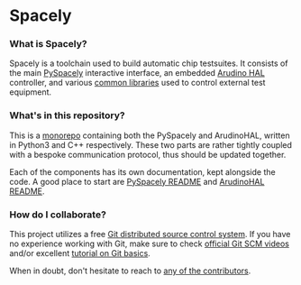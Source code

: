 # Spacely

### What is Spacely?
Spacely is a toolchain used to build automatic chip testsuites. It consists of the main [PySpacely](pyspacely/) 
interactive interface, an embedded [Arudino HAL](ArduinoHAL/) controller, and various [common libraries](https://github.com/Fermilab-Microelectronics/py-libs-common)
used to control external test equipment.

### What's in this repository?
This is a [monorepo](https://en.wikipedia.org/wiki/Monorepo) containing both the PySpacely and ArudinoHAL, written in 
Python3 and C++ respectively. These two parts are rather tightly coupled with a bespoke communication protocol, thus 
should be updated together.

Each of the components has its own documentation, kept alongside the code. A good place to start are [PySpacely README](PySpacely/README.md)
and [ArudinoHAL README](ArduinoHAL/README.md).

### How do I collaborate?
This project utilizes a free [Git distributed source control system](https://git-scm.com). If you have no experience 
working with Git, make sure to check [official Git SCM videos](https://git-scm.com/videos) and/or excellent [tutorial on Git basics](https://www.freecodecamp.org/news/learn-the-basics-of-git-in-under-10-minutes-da548267cc91/).

When in doubt, don't hesitate to reach to [any of the contributors](https://github.com/Fermilab-Microelectronics/spacely/commits/main).



